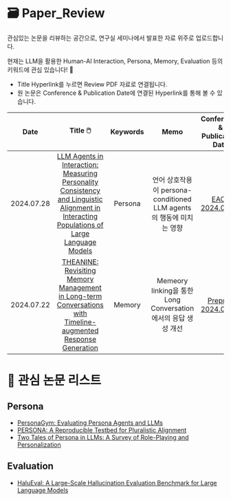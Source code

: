 # 🗃️ Paper_Review
관심있는 논문을 리뷰하는 공간으로, 연구실 세미나에서 발표한 자료 위주로 업로드합니다.

현재는 LLM을 활용한 Human-AI Interaction, Persona, Memory, Evaluation 등의 키워드에 관심 있습니다! 🐣

- Title Hyperlink를 누르면 Review PDF 자료로 연결됩니다.
- 원 논문은 Conference & Publication Date에 연결된 Hyperlink를 통해 볼 수 있습니다.



|   Date  |               Title  🖱️       |  Keywords  | Memo | Conference & Publication Date  |
|:----------------:|:---------------------------------:|:----------:|:------------:|:-----------------:|
| 2024.07.28 | [LLM Agents in Interaction: Measuring Personality Consistency and Linguistic Alignment in Interacting Populations of Large Language Models](https://github.com/Minju-nimm/Paper_Review/blob/main/Persona/LLM_Agents_in_Interaction.pdf)|   Persona   |  언어 상호작용이 persona-conditioned LLM agents의 행동에 미치는 영향 | [EACL </br> 2024.02.05](https://arxiv.org/abs/2402.02896)      |
|  2024.07.22   | [THEANINE: Revisiting Memory Management in Long-term Conversations with Timeline-augmented Response Generation](https://github.com/Minju-nimm/Paper_Review/blob/main/Memory/THEANINE.pdf)|   Memory   | Memeory linking을 통한 Long Conversation에서의 응답 생성 개선  | [Preprint </br> 2024.06.16](https://arxiv.org/abs/2406.10996)      |



# 👀 관심 논문 리스트
## Persona
- [PersonaGym: Evaluating Persona Agents and LLMs](https://arxiv.org/abs/2407.18416)
- [PERSONA: A Reproducible Testbed for Pluralistic Alignment](https://www.arxiv.org/abs/2407.17387)
- [Two Tales of Persona in LLMs: A Survey of Role-Playing and Personalization](https://arxiv.org/abs/2406.01171)

## Evaluation
- [HaluEval: A Large-Scale Hallucination Evaluation Benchmark for Large Language Models](https://github.com/RUCAIBox/HaluEval)
